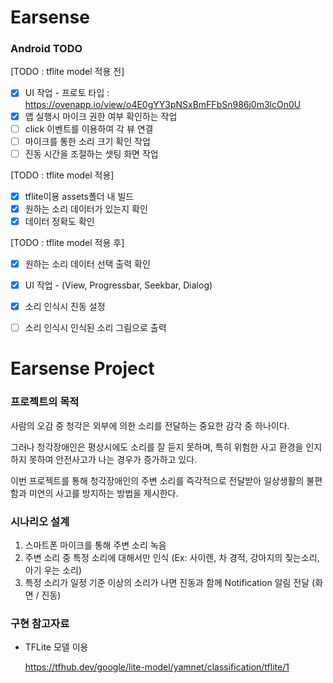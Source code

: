 # Earsense

### Android TODO

[TODO : tflite model 적용 전]

- [x] UI 작업 - 프로토 타입 : https://ovenapp.io/view/o4E0gYY3pNSxBmFFbSn986j0m3lcOn0U
- [x] 앱 실행시 마이크 권한 여부 확인하는 작업
- [ ] click 이벤트를 이용하여 각 뷰 연결
- [ ] 마이크를 통한 소리 크기 확인 작업
- [ ] 진동 시간을 조절하는 셋팅 화면 작업

[TODO : tflite model 적용]

- [x] tflite이용 assets폴더 내 빌드
- [x] 원하는 소리 데이터가 있는지 확인
- [x] 데이터 정확도 확인

[TODO : tflite model 적용 후]

- [x] 원하는 소리 데이터 선택 출력 확인
- [x] UI 작업 - (View, Progressbar, Seekbar, Dialog)
- [x] 소리 인식시 진동 설정
- [ ] 소리 인식시 인식된 소리 그림으로 출력


# Earsense Project

### 프로젝트의 목적

사람의 오감 중 청각은 외부에 의한 소리를 전달하는 중요한 감각 중 하나이다.

그러나 청각장애인은 평상시에도 소리를 잘 듣지 못하며, 특히 위험한 사고 환경을 인지하지 못하여 안전사고가 나는 경우가 증가하고 있다.

이번 프로젝트를 통해 청각장애인의 주변 소리를 즉각적으로 전달받아 일상생활의 불편함과 미연의 사고를 방지하는 방법을 제시한다.



### 시나리오 설계

1. 스마트폰 마이크를 통해 주변 소리 녹음
2. 주변 소리 중 특정 소리에 대해서만 인식 (Ex: 사이렌, 차 경적, 강아지의 짖는소리, 아기 우는 소리)
3. 특정 소리가 일정 기준 이상의 소리가 나면 진동과 함께 Notification 알림 전달 (화면 / 진동)



### 구현 참고자료

- TFLite 모델 이용

  https://tfhub.dev/google/lite-model/yamnet/classification/tflite/1